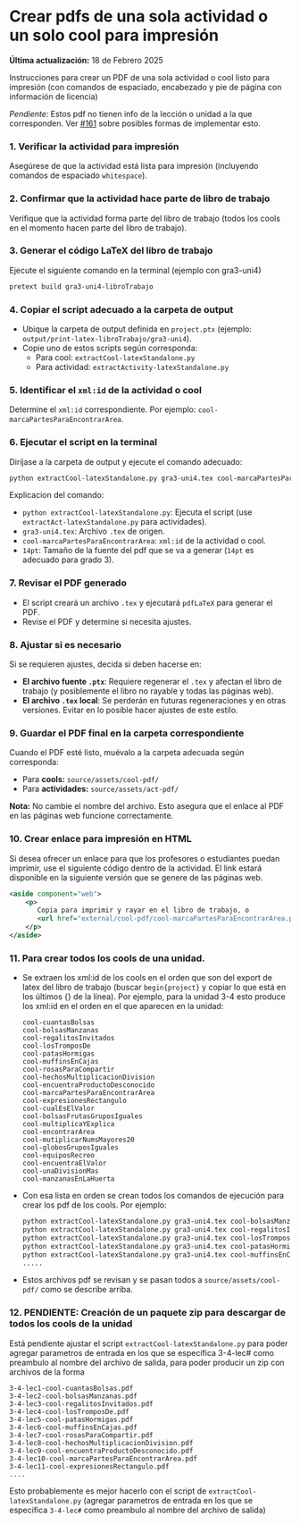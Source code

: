 # Crear pdfs de una sola actividad o un solo cool para impresión

**Última actualización:** 18 de Febrero 2025

Instrucciones para crear un PDF de una sola actividad o cool listo para impresión
(con comandos de espaciado, encabezado y pie de página con información de licencia)

*Pendiente*: Estos pdf no tienen info de la lección o unidad a la que corresponden. Ver [#161](https://github.com/enriqueacosta/IllustrativeMath-GrupoLEMA/issues/161) sobre posibles formas de implementar esto.

### 1. Verificar la actividad para impresión
Asegúrese de que la actividad está lista para impresión (incluyendo comandos de espaciado `whitespace`).

### 2. Confirmar que la actividad hace parte de libro de trabajo
Verifique que la actividad forma parte del libro de trabajo (todos los cools en el momento hacen parte del libro de trabajo).

### 3. Generar el código LaTeX del libro de trabajo
Ejecute el siguiente comando en la terminal (ejemplo con gra3-uni4)
```bash
pretext build gra3-uni4-libroTrabajo
```

### 4. Copiar el script adecuado a la carpeta de output
- Ubique la carpeta de output definida en `project.ptx` (ejemplo: `output/print-latex-libroTrabajo/gra3-uni4`).
- Copie uno de estos scripts según corresponda:
  - Para cool: `extractCool-latexStandalone.py`
  - Para actividad: `extractActivity-latexStandalone.py`

### 5. Identificar el `xml:id` de la actividad o cool
Determine el `xml:id` correspondiente. Por ejemplo: `cool-marcaPartesParaEncontrarArea`.

### 6. Ejecutar el script en la terminal
Diríjase a la carpeta de output y ejecute el comando adecuado:

```bash
python extractCool-latexStandalone.py gra3-uni4.tex cool-marcaPartesParaEncontrarArea 14pt
```

Explicacion del comando:
  - `python extractCool-latexStandalone.py`: Ejecuta el script (use `extractAct-latexStandalone.py` para actividades).
  - `gra3-uni4.tex`: Archivo `.tex` de origen.
  - `cool-marcaPartesParaEncontrarArea`: `xml:id` de la actividad o cool.
  - `14pt`: Tamaño de la fuente del pdf que se va a generar (`14pt` es adecuado para grado 3).

### 7. Revisar el PDF generado
- El script creará un archivo `.tex` y ejecutará `pdfLaTeX` para generar el PDF.
- Revise el PDF y determine si necesita ajustes.

### 8. Ajustar si es necesario
Si se requieren ajustes, decida si deben hacerse en:
- **El archivo fuente `.ptx`**: Requiere regenerar el `.tex` y afectan el libro de trabajo (y posiblemente el libro no rayable y todas las páginas web).
- **El archivo `.tex` local**: Se perderán en futuras regeneraciones y en otras versiones. Evitar en lo posible hacer ajustes de este estilo.

### 9. Guardar el PDF final en la carpeta correspondiente
Cuando el PDF esté listo, muévalo a la carpeta adecuada según corresponda:

- Para **cools:** `source/assets/cool-pdf/`
- Para **actividades:** `source/assets/act-pdf/`

**Nota:** No cambie el nombre del archivo. Esto asegura que el enlace al PDF en las páginas web funcione correctamente.

### 10. Crear enlace para impresión en HTML
Si desea ofrecer un enlace para que los profesores o estudiantes puedan imprimir, use el siguiente código dentro de la actividad. El link estará disponible en la siguiente versión que se genere de las páginas web.
```xml
<aside component="web">
    <p>
       Copia para imprimir y rayar en el libro de trabajo, o
       <url href="external/cool-pdf/cool-marcaPartesParaEncontrarArea.pdf">descargar acá</url>.
    </p>
</aside>
```

### 11. Para crear todos los cools de una unidad.
*  Se extraen los xml:id de los cools en el orden que son del export de latex del libro de trabajo (buscar `begin{project}` y copiar lo que está en los últimos {} de la línea). Por ejemplo, para la unidad 3-4 esto produce los xml:id en el orden en el que aparecen en la unidad:
    ```
    cool-cuantasBolsas
    cool-bolsasManzanas
    cool-regalitosInvitados
    cool-losTromposDe
    cool-patasHormigas
    cool-muffinsEnCajas
    cool-rosasParaCompartir
    cool-hechosMultiplicacionDivision
    cool-encuentraProductoDesconocido
    cool-marcaPartesParaEncontrarArea
    cool-expresionesRectangulo
    cool-cualEsElValor
    cool-bolsasFrutasGruposIguales
    cool-multiplicaYExplica
    cool-encontrarArea
    cool-mutiplicarNumsMayores20
    cool-globosGruposIguales
    cool-equiposRecreo
    cool-encuentraElValor
    cool-unaDivisionMas
    cool-manzanasEnLaHuerta
    ```

* Con esa lista en orden se crean todos los comandos de ejecución para crear los pdf de los cools. Por ejemplo:
   ```bash
   python extractCool-latexStandalone.py gra3-uni4.tex cool-bolsasManzanas 14pt && \
   python extractCool-latexStandalone.py gra3-uni4.tex cool-regalitosInvitados 14pt && \
   python extractCool-latexStandalone.py gra3-uni4.tex cool-losTromposDe 14pt && \
   python extractCool-latexStandalone.py gra3-uni4.tex cool-patasHormigas 14pt && \
   python extractCool-latexStandalone.py gra3-uni4.tex cool-muffinsEnCajas 14pt && \
   .....
   ```

*  Estos archivos pdf se revisan y se pasan todos a `source/assets/cool-pdf/` como se describe arriba.

### 12. PENDIENTE: Creación de un paquete zip para descargar de todos los cools de la unidad

Está pendiente ajustar el script `extractCool-latexStandalone.py` para poder agregar parametros de entrada en los que se especifica 3-4-lec# como preambulo al nombre del archivo de salida, para poder producir un zip con archivos de la forma

```
3-4-lec1-cool-cuantasBolsas.pdf
3-4-lec2-cool-bolsasManzanas.pdf
3-4-lec3-cool-regalitosInvitados.pdf
3-4-lec4-cool-losTromposDe.pdf
3-4-lec5-cool-patasHormigas.pdf
3-4-lec6-cool-muffinsEnCajas.pdf
3-4-lec7-cool-rosasParaCompartir.pdf
3-4-lec8-cool-hechosMultiplicacionDivision.pdf
3-4-lec9-cool-encuentraProductoDesconocido.pdf
3-4-lec10-cool-marcaPartesParaEncontrarArea.pdf
3-4-lec11-cool-expresionesRectangulo.pdf
....
```

Esto probablemente es mejor hacerlo con el script de `extractCool-latexStandalone.py` (agregar parametros de entrada en los que se especifica `3-4-lec#` como preambulo al nombre del archivo de salida)
